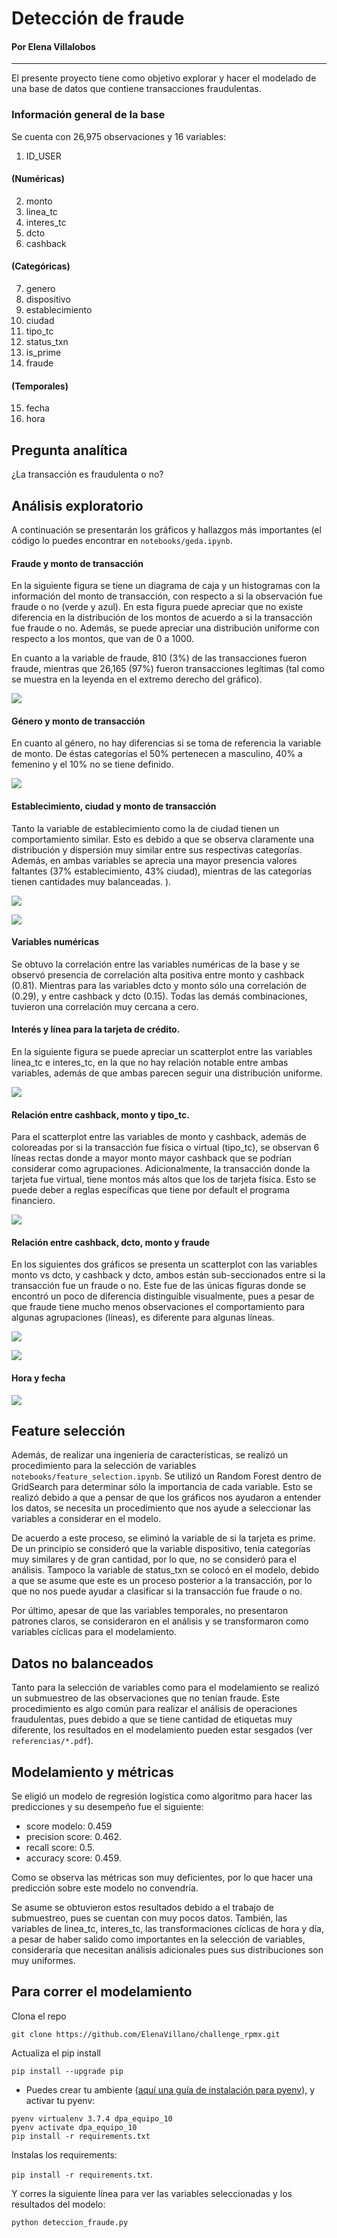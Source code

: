 # Detección de fraude 

#### Por Elena Villalobos 
_____


El presente proyecto tiene como objetivo explorar y hacer el modelado de una base de datos que contiene transacciones fraudulentas. 

### Información general de la base

Se cuenta con 26,975 observaciones y 16 variables:

1. ID_USER

#### (Numéricas)

2. monto 
3. linea_tc 
4. interes_tc 
5. dcto
6. cashback

#### (Categóricas)

7. genero
8. dispositivo
9. establecimiento
10. ciudad
11. tipo_tc
12. status_txn
13. is_prime
14. fraude

#### (Temporales)

15. fecha
16. hora 

## Pregunta analítica

¿La transacción es fraudulenta o no?

## Análisis exploratorio 

A continuación se presentarán los gráficos y hallazgos más importantes (el código lo puedes encontrar en `notebooks/geda.ipynb`.

#### Fraude y monto de transacción

En la siguiente figura se tiene un diagrama de caja y un histogramas con la información del monto de transacción, con respecto a si la observación fue fraude o no (verde y azul). En esta figura puede apreciar que no existe diferencia en la distribución de los montos de acuerdo a si la transacción fue fraude o no. Además, se puede apreciar una distribución uniforme con respecto a los montos, que van de 0 a 1000.

En cuanto a la variable de fraude, 810 (3\%)  de las transacciones fueron fraude, mientras que 26,165 (97\%) fueron transacciones legítimas (tal como se muestra en la leyenda en el extremo derecho del gráfico). 

![](notebooks/images/im1.png)

#### Género y monto de transacción

En cuanto al género, no hay diferencias si se toma de referencia la variable de monto. De éstas categorías el 50\% pertenecen a masculino, 40\% a femenino y el 10\% no se tiene definido. 

![](notebooks/images/im2.png)

#### Establecimiento, ciudad y monto de transacción

Tanto la variable de establecimiento como la de ciudad tienen un comportamiento similar. Esto es debido a que se observa claramente una distribución y dispersión muy similar entre sus respectivas categorías. Además, en ambas variables se aprecia una mayor presencia valores faltantes (37\% establecimiento, 43\% ciudad), mientras de las categorías tienen cantidades muy balanceadas. 
). 

![](notebooks/images/im3.png)

![](notebooks/images/im4.png)

####  Variables numéricas

Se obtuvo la correlación entre las variables numéricas de la base y se observó presencia de correlación alta positiva entre monto y cashback (0.81). Mientras para las variables dcto y monto sólo una correlación de (0.29), y entre cashback y dcto (0.15). Todas las demás combinaciones, tuvieron una correlación muy cercana a cero. 

####  Interés y línea para la tarjeta de crédito. 

En la siguiente figura se puede apreciar un scatterplot entre las variables linea_tc e interes_tc, en la que no hay relación notable entre ambas variables, además de que ambas parecen seguir una distribución uniforme. 

![](notebooks/images/im5.png)

#### Relación entre cashback, monto y tipo_tc.

Para el scatterplot entre las variables de monto y cashback, además de coloreadas por si la transacción fue física o virtual (tipo_tc), se observan 6 líneas rectas donde a mayor monto mayor cashback que se podrían considerar como agrupaciones. Adicionalmente, la transacción donde la tarjeta fue virtual, tiene montos más altos que los de tarjeta física. Esto se puede deber a reglas específicas que tiene por default el programa financiero. 

![](notebooks/images/im6.png)

#### Relación entre cashback, dcto, monto y fraude

En los siguientes dos gráficos se presenta un scatterplot con las variables monto vs dcto, y cashback y dcto, ambos están sub-seccionados entre si la transacción fue un fraude o no. Este fue de las únicas figuras donde se encontró un poco de diferencia distinguible visualmente, pues a pesar de que fraude tiene mucho menos observaciones el comportamiento para algunas agrupaciones (líneas), es diferente para algunas líneas. 

![](notebooks/images/im7.png)
   
![](notebooks/images/im8.png)

#### Hora y fecha

![](notebooks/images/im10.png)
 
 
 ## Feature selección 
 
 Además, de realizar una ingeniería de características, se realizó un procedimiento para la selección de variables `notebooks/feature_selection.ipynb`. Se utilizó un Random Forest dentro de GridSearch para determinar sólo la importancia de cada variable. Esto se realizó debido a que a pensar de que los gráficos nos ayudaron a entender los datos, se necesita un procedimiento que nos ayude a seleccionar las variables a considerar en el modelo. 
 
 De acuerdo a este proceso, se eliminó la variable de si la tarjeta es prime. De un principio se consideró que la variable dispositivo, tenía categorías muy similares y de gran cantidad, por lo que, no se consideró para el análisis. Tampoco la variable de status_txn se colocó en el modelo, debido a que se asume que este es un proceso posterior a la transacción, por lo que no nos puede ayudar a clasificar si la transacción fue fraude o no. 
 
 Por último, apesar de que las variables temporales, no presentaron patrones claros, se consideraron en el análisis y se transformaron como variables cíclicas para el modelamiento. 
 
 ## Datos no balanceados
 
Tanto para la selección de variables como para el modelamiento  se realizó un submuestreo de las observaciones que no tenían fraude. Este procedimiento es algo común para realizar el análisis de operaciones fraudulentas, pues debido a que se tiene cantidad de etiquetas muy diferente, los resultados en el modelamiento pueden estar sesgados (ver `referencias/*.pdf`).
 
 ## Modelamiento y métricas
 
Se eligió un modelo de regresión logística como algoritmo para hacer las predicciones y su desempeño fue el siguiente: 

 
- score modelo: 0.459
- precision score: 0.462.
- recall score: 0.5.
- accuracy score: 0.459.

 
Como se observa las métricas son muy deficientes, por lo que hacer una predicción sobre este modelo no convendría. 

Se asume se obtuvieron estos resultados debido a el trabajo de submuestreo, pues se cuentan con muy pocos datos. También, las variables de linea_tc, interes_tc, las transformaciones cíclicas de hora y día, a pesar de haber salido como importantes en la selección de variables, consideraría que necesitan análisis adicionales pues sus distribuciones son muy uniformes. 

## Para correr el modelamiento

Clona el repo

`git clone https://github.com/ElenaVillano/challenge_rpmx.git`

Actualiza el pip install

 `pip install --upgrade pip`
 

- Puedes crear tu ambiente ([aquí una guía de instalación para pyenv](https://github.com/pyenv/pyenv)), y activar tu pyenv:

```
pyenv virtualenv 3.7.4 dpa_equipo_10
pyenv activate dpa_equipo_10
pip install -r requirements.txt
```

Instalas los requirements:

 `pip install -r requirements.txt`.
 
 
 Y corres la siguiente línea para ver las variables seleccionadas y los resultados del modelo:
 
 `python deteccion_fraude.py`
 
 
 
 